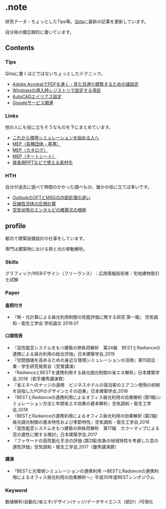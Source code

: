 # .note
研究データ・ちょっとしたTips等。[Qiita](https://qiita.com/Daisuke_MMM)に最新の記事を更新しています。

自分用の備忘録的に書いています。

## Contents
### Tips
Qiitaに書くほどではないちょっとしたテクニック。
* [Adobe AcrobatでPDFを速く・見た目通り閲覧するための諸設定](tip201202.md)
* [Windowsの導入時レジストリで設定する項目](tip201201.md)
* [AutoCADエイリアス設定](tip201128.md)
* [Googleサービス関連](tip201124.md)

### Links
他の人にも役に立ちそうなものを下にまとめています。
* [これから環境シミュレーションを始める人へ](envsim.md)
* [MEP（各種団体・基準）](mep.md)
* [MEP（カタログ）](catalog.md)
* [MEP（チートシート）](cheatsheet.md)
* [発表用PPTなどで使える素材先](material.md)

### HTH
自分が過去に調べて時間のかかった調べもの、誰かの役に立てば幸いです。
* [OutlookのOFTとMSGの内部処理の違い](https://outlooklab.wordpress.com/2007/06/16/oft-%E3%81%A8-msg-%E3%81%8A%E3%82%88%E3%81%B3%E4%B8%8B%E6%9B%B8%E3%81%8D-%E3%81%AE%E9%81%95%E3%81%84/)
* [圧縮性流体の圧損計算](https://chemesim.com/DPcalc.html#PSVPRV)
* [空気状態のエンタルピの概算式の根拠](http://mitchellt.com/2018/09/01/a-look-into-the-shorthand-formula-for-enthalpy.html)

## profile
都内で建築設備設計の仕事をしています。

専門は建築物における熱と光の挙動解析。

### Skills
グラフィック/WEBデザイン（フリーランス）｜応用情報技術者｜宅地建物取引士試験

### Paper
#### 査読付き
* 『熱・光計算による昼光利用制御の性能評価に関する研究 第一報』 空気調和・衛生工学会 学術論文 2019.07


#### 口頭発表
* 『高性能窓システムをもつ建築の熱負荷解析　第24報　BESTとRadianceの連携による昼光利用の総合評価』日本建築学会,2019
* 『空間価値を高めるための身近な環境シミュレーションの活用』第15回企業・学生研究発表会（受賞講演）
* 『RadianceとBESTを連携利用する昼光調光制御の省エネ解析』日本建築学会,2018（若手優秀講演賞）
* 『省エネへのナッジの適用　ビジネスホテルの宿泊客のエアコン使用の抑制を目指したPOPのデザインとその効果』日本建築学会,2018
* 『BESTとRadianceの連携利用によるオフィス昼光利用の効果解析 (第1報)シミュレーション方法と年間省エネ効果の基本解析』空気調和・衛生工学会,2018
* 『BESTとRadianceの連携利用によるオフィス昼光利用の効果解析 (第2報)昼光調光制御の基本特性および季節特性』空気調和・衛生工学会,2018
* 『高性能窓システムをもつ建築の熱負荷解析　第17報　カラーマップによる窓の適性に関する検討』日本建築学会,2017
* 『ファサードの高性能化手法の評価 (第2報)気象の地域特性を考慮した窓の適性評価』空気調和・衛生工学会,2017（優秀講演賞）


#### 講演
* 『BESTと光環境シミュレーションの連携利用 ～BESTとRadianceの連携利用によるオフィス昼光利用の効果解析～』平成30年度BESTシンポジウム


### Keyword
数値解析/自動化/省エネ/デザイン/ナッジ/データサイエンス（統計）/可視化
